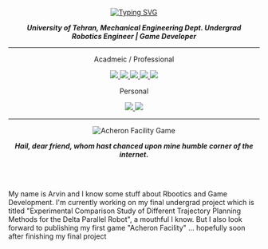 <div>
<p align="center">
<a href="https://git.io/typing-svg"><img src="https://readme-typing-svg.demolab.com?font=Fira+Code&duration=1000&pause=1000&color=38C2FF&center=true&vCenter=true&random=false&width=435&lines=Arvin+Mohammadi;Robotics+Engineer+%26+Game+Developer" alt="Typing SVG" /></a>
</p>
</div>

<div>
  <p align="center"><b><i>
    University of Tehran, Mechanical Engineering Dept. Undergrad <br>
    Robotics Engineer | Game Developer 
  </p></b></i>
</div>

---

<div>
  <p align="center">
    Acadmeic / Professional
  </p>
  <p align="center">
    <a href="mailto:arvin.mohammadi@ut.ac.ir">
      <img src="https://img.shields.io/badge/Email-white?style=flat-square&logo=gmail&logoColor=white&color=black">
    </a>
    <a href="https://www.linkedin.com/in/arvin-mohammadi/">
      <img src="https://img.shields.io/badge/LinkedIn-white?style=flat-square&logo=linkedin&logoColor=white&color=black">
    </a>
    <a href='https://scholar.google.com/citations?hl=en&user=he-M2gUAAAAJ'>
        <img src='https://img.shields.io/badge/Google_Scholar-white?style=flat-square&logo=googlescholar&logoColor=white&color=black'>
    </a>
    <a href='https://orcid.org/my-orcid?orcid=0000-0003-4533-463X'>
        <img src='https://img.shields.io/badge/ORCID-white?style=flat-square&logo=orcid&logoColor=white&color=black'>
    </a>
    <a href='https://www.researchgate.net/profile/Arvin-Mohammadi-3'>
        <img src='https://img.shields.io/badge/researchgate-badge?style=flat-square&logo=researchgate&logoColor=black&labelColor=white&color=black'>
    </a>
  <p align="center">
    Personal
  </p>
  <p align="center">
    <a href="mailto:arvin1844m@gmail.com">
      <img src="https://img.shields.io/badge/Email-white?style=flat-square&logo=gmail&logoColor=white&color=black">
    </a>
    <a href='https://cara.app/frostbytestudio/all'>
        <img src='https://img.shields.io/badge/Cara-white?style=flat-square&logo=craftcms&logoColor=white&color=black'>
    </a>
  </p>
</div>

---

<p align="center">
  <img src="https://github.com/Arvin-Mohammadi/Arvin-Mohammadi/assets/69509720/0561e7e1-d87d-4bd8-aaad-429e3694b68d" alt="Acheron Facility Game" title="Acheron Facility Game">
</p>

<div>
  <p align="center"><b><i> 
    Hail, dear friend, whom hast chanced upon mine humble corner of the internet. 
  </p></b></i>
</div>

<br><br>

My name is Arvin and I know some stuff about Rbootics and Game Development. I'm currently working on my final undergrad project which is titled "Experimental Comparison Study of Different Trajectory Planning Methods for the Delta Parallel Robot", a mouthful I know. But I also look forward to publishing my first game "Acheron Facility" ... hopefully soon after finishing my final project
